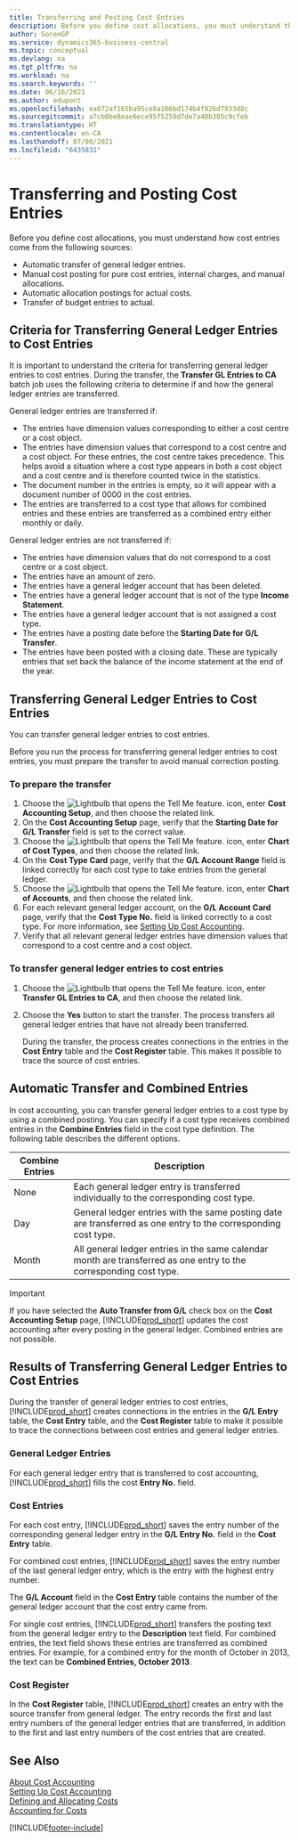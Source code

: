 ```yaml
---
title: Transferring and Posting Cost Entries
description: Before you define cost allocations, you must understand the various sources that cost entries come from.
author: SorenGP
ms.service: dynamics365-business-central
ms.topic: conceptual
ms.devlang: na
ms.tgt_pltfrm: na
ms.workload: na
ms.search.keywords: ''
ms.date: 06/16/2021
ms.author: edupont
ms.openlocfilehash: ea072af165ba95ce8a166bd174b4f826d7933d8c
ms.sourcegitcommit: a7cb0be8eae6ece95f5259d7de7a48b385c9cfeb
ms.translationtype: HT
ms.contentlocale: en-CA
ms.lasthandoff: 07/08/2021
ms.locfileid: "6435831"
---
```

# <a name="transferring-and-posting-cost-entries"></a>Transferring and Posting Cost Entries
Before you define cost allocations, you must understand how cost entries come from the following sources:  

-   Automatic transfer of general ledger entries.  
-   Manual cost posting for pure cost entries, internal charges, and manual allocations.  
-   Automatic allocation postings for actual costs.  
-   Transfer of budget entries to actual.

## <a name="criteria-for-transferring-general-ledger-entries-to-cost-entries"></a>Criteria for Transferring General Ledger Entries to Cost Entries
It is important to understand the criteria for transferring general ledger entries to cost entries. During the transfer, the **Transfer GL Entries to CA** batch job uses the following criteria to determine if and how the general ledger entries are transferred.  

General ledger entries are transferred if:  

-   The entries have dimension values corresponding to either a cost centre or a cost object.  
-   The entries have dimension values that correspond to a cost centre and a cost object. For these entries, the cost centre takes precedence. This helps avoid a situation where a cost type appears in both a cost object and a cost centre and is therefore counted twice in the statistics.  
-   The document number in the entries is empty, so it will appear with a document number of 0000 in the cost entries.  
-   The entries are transferred to a cost type that allows for combined entries and these entries are transferred as a combined entry either monthly or daily.  

General ledger entries are not transferred if:  

-   The entries have dimension values that do not correspond to a cost centre or a cost object.  
-   The entries have an amount of zero.  
-   The entries have a general ledger account that has been deleted.  
-   The entries have a general ledger account that is not of the type **Income Statement**.  
-   The entries have a general ledger account that is not assigned a cost type.  
-   The entries have a posting date before the **Starting Date for G/L Transfer**.  
-   The entries have been posted with a closing date. These are typically entries that set back the balance of the income statement at the end of the year.

## <a name="transferring-general-ledger-entries-to-cost-entries"></a>Transferring General Ledger Entries to Cost Entries
You can transfer general ledger entries to cost entries.  

Before you run the process for transferring general ledger entries to cost entries, you must prepare the transfer to avoid manual correction posting.  

### <a name="to-prepare-the-transfer"></a>To prepare the transfer  

1.  Choose the ![Lightbulb that opens the Tell Me feature.](media/ui-search/search_small.png "Tell me what you want to do") icon, enter **Cost Accounting Setup**, and then choose the related link.  
2.  On the **Cost Accounting Setup** page, verify that the **Starting Date for G/L Transfer** field is set to the correct value.  
3.  Choose the ![Lightbulb that opens the Tell Me feature.](media/ui-search/search_small.png "Tell me what you want to do") icon, enter **Chart of Cost Types**, and then choose the related link.  
4.  On the **Cost Type Card** page, verify that the **G/L Account Range** field is linked correctly for each cost type to take entries from the general ledger.  
5.  Choose the ![Lightbulb that opens the Tell Me feature.](media/ui-search/search_small.png "Tell me what you want to do") icon, enter **Chart of Accounts**, and then choose the related link.  
6.  For each relevant general ledger account, on the **G/L Account Card** page, verify that the **Cost Type No.** field is linked correctly to a cost type. For more information, see [Setting Up Cost Accounting](finance-set-up-cost-accounting.md).  
7.  Verify that all relevant general ledger entries have dimension values that correspond to a cost centre and a cost object.  

### <a name="to-transfer-general-ledger-entries-to-cost-entries"></a>To transfer general ledger entries to cost entries  
1.  Choose the ![Lightbulb that opens the Tell Me feature.](media/ui-search/search_small.png "Tell me what you want to do") icon, enter **Transfer GL Entries to CA**, and then choose the related link.  
2.  Choose the **Yes** button to start the transfer. The process transfers all general ledger entries that have not already been transferred.  

    During the transfer, the process creates connections in the entries in the **Cost Entry** table and the **Cost Register** table. This makes it possible to trace the source of cost entries.

## <a name="automatic-transfer-and-combined-entries"></a>Automatic Transfer and Combined Entries
In cost accounting, you can transfer general ledger entries to a cost type by using a combined posting. You can specify if a cost type receives combined entries in the **Combine Entries** field in the cost type definition. The following table describes the different options.  

|Combine Entries|Description|  
|---------------------|-----------------|  
|None|Each general ledger entry is transferred individually to the corresponding cost type.|  
|Day|General ledger entries with the same posting date are transferred as one entry to the corresponding cost type.|  
|Month|All general ledger entries in the same calendar month are transferred as one entry to the corresponding cost type.|  

> [!IMPORTANT]  
>  If you have selected the **Auto Transfer from G/L** check box on the **Cost Accounting Setup** page, [!INCLUDE[prod_short](includes/prod_short.md)] updates the cost accounting after every posting in the general ledger. Combined entries are not possible.

## <a name="results-of-transferring-general-ledger-entries-to-cost-entries"></a>Results of Transferring General Ledger Entries to Cost Entries
During the transfer of general ledger entries to cost entries, [!INCLUDE[prod_short](includes/prod_short.md)] creates connections in the entries in the **G/L Entry** table, the **Cost Entry** table, and the **Cost Register** table to make it possible to trace the connections between cost entries and general ledger entries.  

### <a name="general-ledger-entries"></a>General Ledger Entries  
For each general ledger entry that is transferred to cost accounting, [!INCLUDE[prod_short](includes/prod_short.md)] fills the cost **Entry No.** field.  

### <a name="cost-entries"></a>Cost Entries  
For each cost entry, [!INCLUDE[prod_short](includes/prod_short.md)] saves the entry number of the corresponding general ledger entry in the **G/L Entry No.** field in the **Cost Entry** table.  

For combined cost entries, [!INCLUDE[prod_short](includes/prod_short.md)] saves the entry number of the last general ledger entry, which is the entry with the highest entry number.  

The **G/L Account** field in the **Cost Entry** table contains the number of the general ledger account that the cost entry came from.  

For single cost entries, [!INCLUDE[prod_short](includes/prod_short.md)] transfers the posting text from the general ledger entry to the **Description** text field. For combined entries, the text field shows these entries are transferred as combined entries. For example, for a combined entry for the month of October in 2013, the text can be **Combined Entries, October 2013**.  

### <a name="cost-register"></a>Cost Register  
In the **Cost Register** table, [!INCLUDE[prod_short](includes/prod_short.md)] creates an entry with the source transfer from general ledger. The entry records the first and last entry numbers of the general ledger entries that are transferred, in addition to the first and last entry numbers of the cost entries that are created.

## <a name="see-also"></a>See Also  
 [About Cost Accounting](finance-about-cost-accounting.md)   
 [Setting Up Cost Accounting](finance-set-up-cost-accounting.md)   
 [Defining and Allocating Costs](finance-define-and-allocate-costs.md)   
 [Accounting for Costs](finance-manage-cost-accounting.md)


[!INCLUDE[footer-include](includes/footer-banner.md)]